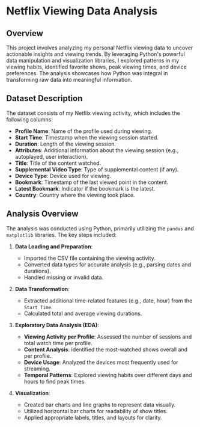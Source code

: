 # Netflix Viewing Data Analysis

## Overview

This project involves analyzing my personal Netflix viewing data to uncover actionable insights and viewing trends. By leveraging Python's powerful data manipulation and visualization libraries, I explored patterns in my viewing habits, identified favorite shows, peak viewing times, and device preferences. The analysis showcases how Python was integral in transforming raw data into meaningful information.

## Dataset Description

The dataset consists of my Netflix viewing activity, which includes the following columns:

- **Profile Name**: Name of the profile used during viewing.
- **Start Time**: Timestamp when the viewing session started.
- **Duration**: Length of the viewing session.
- **Attributes**: Additional information about the viewing session (e.g., autoplayed, user interaction).
- **Title**: Title of the content watched.
- **Supplemental Video Type**: Type of supplemental content (if any).
- **Device Type**: Device used for viewing.
- **Bookmark**: Timestamp of the last viewed point in the content.
- **Latest Bookmark**: Indicator if the bookmark is the latest.
- **Country**: Country where the viewing took place.

## Analysis Overview

The analysis was conducted using Python, primarily utilizing the `pandas` and `matplotlib` libraries. The key steps included:

1. **Data Loading and Preparation**:
   - Imported the CSV file containing the viewing activity.
   - Converted data types for accurate analysis (e.g., parsing dates and durations).
   - Handled missing or invalid data.

2. **Data Transformation**:
   - Extracted additional time-related features (e.g., date, hour) from the `Start Time`.
   - Calculated total and average viewing durations.

3. **Exploratory Data Analysis (EDA)**:
   - **Viewing Activity per Profile**: Assessed the number of sessions and total watch time per profile.
   - **Content Analysis**: Identified the most-watched shows overall and per profile.
   - **Device Usage**: Analyzed the devices most frequently used for streaming.
   - **Temporal Patterns**: Explored viewing habits over different days and hours to find peak times.

4. **Visualization**:
   - Created bar charts and line graphs to represent data visually.
   - Utilized horizontal bar charts for readability of show titles.
   - Applied appropriate labels, titles, and layouts for clarity.
